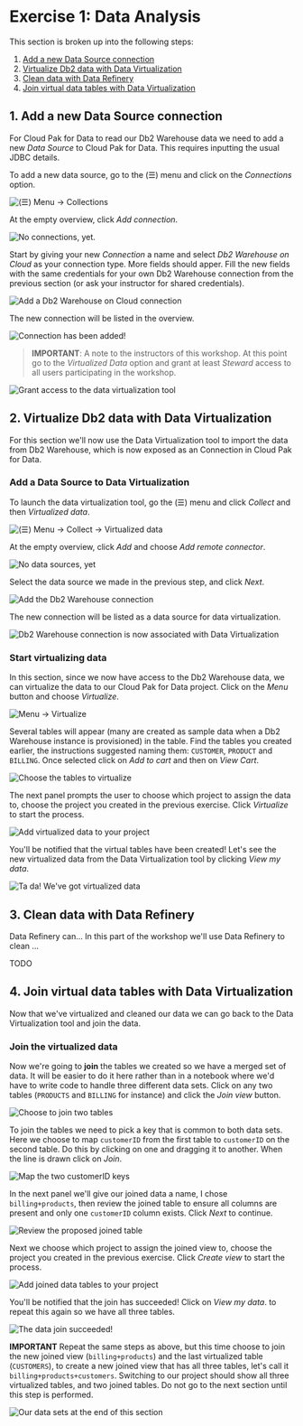 # Exercise 1: Data Analysis

This section is broken up into the following steps:

1. [Add a new Data Source connection](#1-add-a-new-data-source-connection)
1. [Virtualize Db2 data with Data Virtualization](#2-virtualize-db2-data-with-data-virtualization)
1. [Clean data with Data Refinery](#3-clean-data-with-data-refinery)
1. [Join virtual data tables with Data Virtualization](#4-join-virtual-data-with-data-virtualization)

## 1. Add a new Data Source connection

For Cloud Pak for Data to read our Db2 Warehouse data we need to add a new *Data Source* to Cloud Pak for Data. This requires inputting the usual JDBC details.

To add a new data source, go to the (☰) menu and click on the *Connections* option.

![(☰) Menu -> Collections](../.gitbook/assets/images/connections/cpd-conn-menu.png)

At the empty overview, click *Add connection*.

![No connections, yet.](../.gitbook/assets/images/connections/conn-1-overview-empty.png)

Start by giving your new *Connection* a name and select *Db2 Warehouse on Cloud* as your connection type. More fields should apper. Fill the new fields with the same credentials for your own Db2 Warehouse connection from the previous section (or ask your instructor for shared credentials).

![Add a Db2 Warehouse on Cloud connection](../.gitbook/assets/images/connections/conn-2-details.png)

The new connection will be listed in the overview.

![Connection has been added!](../.gitbook/assets/images/connections/conn-3-overview-db2.png)

> **IMPORTANT**: A note to the instructors of this workshop. At this point go to the *Virtualized Data* option and grant at least *Steward* access to all users participating in the workshop.

![Grant access to the data virtualization tool](../.gitbook/assets/images/dv/dv-0-grant-access.png)

## 2. Virtualize Db2 data with Data Virtualization

For this section we'll now use the Data Virtualization tool to import the data from Db2 Warehouse, which is now exposed as an Connection in Cloud Pak for Data.

### Add a Data Source to Data Virtualization

To launch the data virtualization tool, go the (☰) menu and click *Collect* and then *Virtualized data*.

![(☰) Menu -> Collect -> Virtualized data](../.gitbook/assets/images/dv/cpd-dv-menu.png)

At the empty overview, click *Add* and choose *Add remote connector*.

![No data sources, yet](../.gitbook/assets/images/dv/dv-data-sources-1-empty.png)

Select the data source we made in the previous step, and click *Next*.

![Add the Db2 Warehouse connection](../.gitbook/assets/images/dv/dv-data-sources-2-add.png)

The new connection will be listed as a data source for data virtualization.

![Db2 Warehouse connection is now associated with Data Virtualization](../.gitbook/assets/images/dv/dv-data-sources-3-shown.png)

### Start virtualizing data

In this section, since we now have access to the Db2 Warehouse data, we can virtualize the data to our Cloud Pak for Data project. Click on the *Menu* button and choose *Virtualize*.

![Menu -> Virtualize](../.gitbook/assets/images/dv/dv-virtualize-1-menu.png)

Several tables will appear (many are created as sample data when a Db2 Warehouse instance is provisioned) in the table. Find the tables you created earlier, the instructions suggested naming them: `CUSTOMER`, `PRODUCT` and `BILLING`. Once selected click on *Add to cart* and then on *View Cart*.

![Choose the tables to virtualize](../.gitbook/assets/images/dv/dv-virtualize-2-tables.png)

The next panel prompts the user to choose which project to assign the data to, choose the project you created in the previous exercise. Click *Virtualize* to start the process.

![Add virtualized data to your project](../.gitbook/assets/images/dv/dv-virtualize-3-assign.png)

You'll be notified that the virtual tables have been created! Let's see the new virtualized data from the Data Virtualization tool by clicking *View my data*.

![Ta da! We've got virtualized data](../.gitbook/assets/images/dv/dv-virtualize-4-complete.png)

## 3. Clean data with Data Refinery

Data Refinery can... In this part of the workshop we'll use Data Refinery to clean ...

TODO

## 4. Join virtual data tables with Data Virtualization

Now that we've virtualized and cleaned our data we can go back to the Data Virtualization tool and join the data.

### Join the virtualized data

Now we're going to **join** the tables we created so we have a merged set of data. It will be easier to do it here rather than in a notebook where we'd have to write code to handle three different data sets. Click on any two tables (`PRODUCTS` and `BILLING` for instance) and click the *Join view* button.

![Choose to join two tables](../.gitbook/assets/images/dv/dv-data-join-1-overview.png)

To join the tables we need to pick a key that is common to both data sets. Here we choose to map `customerID` from the first table to `customerID` on the second table. Do this by clicking on one and dragging it to another. When the line is drawn click on *Join*.

![Map the two customerID keys](../.gitbook/assets/images/dv/dv-data-join-2-columns.png)

In the next panel we'll give our joined data a name, I chose `billing+products`, then review the joined table to ensure all columns are present and only one `customerID` column exists. Click *Next* to continue.

![Review the proposed joined table](../.gitbook/assets/images/dv/dv-data-join-3-review.png)

Next we choose which project to assign the joined view to, choose the project you created in the previous exercise. Click *Create view* to start the process.

![Add joined data tables to your project](../.gitbook/assets/images/dv/dv-data-join-4-assign.png)

You'll be notified that the join has succeeded! Click on *View my data*. to repeat this again so we have all three tables.

![The data join succeeded!](../.gitbook/assets/images/dv/dv-data-join-5-created.png)

**IMPORTANT** Repeat the same steps as above, but this time choose to join the new joined view (`billing+products`) and the last virtualized table (`CUSTOMERS`), to create a new joined view that has all three tables, let's call it `billing+products+customers`. Switching to our project should show all three virtualized tables, and two joined tables. Do not go to the next section until this step is performed.

![Our data sets at the end of this section](../.gitbook/assets/images/dv/dv-project-data-all.png)

